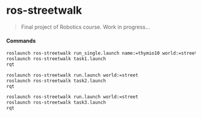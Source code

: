 # ros-streetwalk
> Final project of Robotics course. Work in progress...
> 
#### Commands
```sh
roslaunch ros-streetwalk run_single.launch name:=thymio10 world:=street_single
roslaunch ros-streetwalk task1.launch
rqt
```

```sh
roslaunch ros-streetwalk run.launch world:=street
roslaunch ros-streetwalk task2.launch
rqt
```

```sh
roslaunch ros-streetwalk run.launch world:=street
roslaunch ros-streetwalk task3.launch
rqt
```
